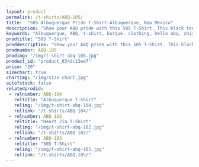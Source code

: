 ```yaml
---
layout: product
permalink: /t-shirts/ABQ-105/
title:  "505 Albuquerque Pride T-Shirt-Albuquerque, New Mexico"
description: "Show your ABQ pride with this 505 T-Shirt. This black tee features the Albuquerque area code 505 on the front-side. Perfect for showing your local pride and 505 area code."
keywords: "Albuquerque, ABQ, t-shirt, burque, clothing, hello abq, shirt, stickers, decals, nNew Mexico"
prodtitle: "505 T-Shirt"
proddescription: "Show your ABQ pride with this 505 T-Shirt. This black tee features the Albuquerque area code 505 on the front-side. Perfect for showing your local pride and 505 area code.<br><br>Printed on American Apparel unisex T-shirt that feels like you've owned it for years the moment you put it on, and for years to come. 50% Polyester / 50% Cotton (Poly-Cotton) construction. Durable rib neckband."
prodnumber: ABQ-105
prodimg: "/img/t-shirt-abq-105.jpg"
product_id: "product_034dc13ee7"
price: "20"
sizechart: true
chartimg: "/img/size-chart.jpg"
outofstock: false
relatedprodid:
 - relnumber: ABQ-104
   reltitle: "Albuquerque T-Shirt"
   relimg: "/img/t-shirt-abq-104.jpg"
   rellink: "/t-shirts/ABQ-104/"
 - relnumber: ABQ-102
   reltitle: "Heart Zia T-Shirt"
   relimg: "/img/t-shirt-abq-102.jpg"
   rellink: "/t-shirts/ABQ-102/"
 - relnumber: ABQ-103
   reltitle: "505 T-Shirt"
   relimg: "/img/t-shirt-abq-105.jpg"
   rellink: "/t-shirts/ABQ-105/"
---
```

